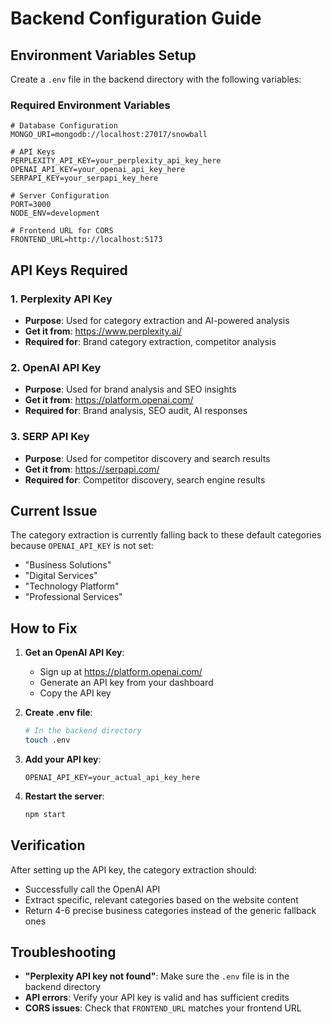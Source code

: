 # Backend Configuration Guide

## Environment Variables Setup

Create a `.env` file in the backend directory with the following variables:

### Required Environment Variables

```env
# Database Configuration
MONGO_URI=mongodb://localhost:27017/snowball

# API Keys
PERPLEXITY_API_KEY=your_perplexity_api_key_here
OPENAI_API_KEY=your_openai_api_key_here
SERPAPI_KEY=your_serpapi_key_here

# Server Configuration
PORT=3000
NODE_ENV=development

# Frontend URL for CORS
FRONTEND_URL=http://localhost:5173
```

## API Keys Required

### 1. Perplexity API Key
- **Purpose**: Used for category extraction and AI-powered analysis
- **Get it from**: https://www.perplexity.ai/
- **Required for**: Brand category extraction, competitor analysis

### 2. OpenAI API Key
- **Purpose**: Used for brand analysis and SEO insights
- **Get it from**: https://platform.openai.com/
- **Required for**: Brand analysis, SEO audit, AI responses

### 3. SERP API Key
- **Purpose**: Used for competitor discovery and search results
- **Get it from**: https://serpapi.com/
- **Required for**: Competitor discovery, search engine results

## Current Issue

The category extraction is currently falling back to these default categories because `OPENAI_API_KEY` is not set:

- "Business Solutions"
- "Digital Services" 
- "Technology Platform"
- "Professional Services"

## How to Fix

1. **Get an OpenAI API Key**:
   - Sign up at https://platform.openai.com/
   - Generate an API key from your dashboard
   - Copy the API key

2. **Create .env file**:
   ```bash
   # In the backend directory
   touch .env
   ```

3. **Add your API key**:
   ```env
   OPENAI_API_KEY=your_actual_api_key_here
   ```

4. **Restart the server**:
   ```bash
   npm start
   ```

## Verification

After setting up the API key, the category extraction should:
- Successfully call the OpenAI API
- Extract specific, relevant categories based on the website content
- Return 4-6 precise business categories instead of the generic fallback ones

## Troubleshooting

- **"Perplexity API key not found"**: Make sure the `.env` file is in the backend directory
- **API errors**: Verify your API key is valid and has sufficient credits
- **CORS issues**: Check that `FRONTEND_URL` matches your frontend URL 